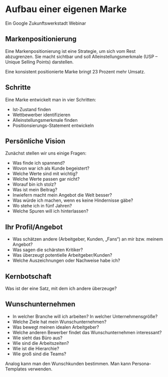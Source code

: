 # Aufbau einer eigenen Marke

Ein Google Zukunftswerkstadt Webinar

## Markenpositionierung

Eine Markenpositionierung ist eine Strategie, um sich vom Rest abzugrenzen. Sie macht sichtbar und soll Alleinstellungsmerkmale (USP – Unique Selling Points) darstellen.

Eine konsistent positionierte Marke bringt 23 Prozent mehr Umsatz.

## Schritte

Eine Marke entwickelt man in vier Schritten:

- Ist-Zustand finden
- Wettbewerber identifizieren
- Alleinstellungsmerkmale finden
- Positionsierungs-Statement entwickeln

## Persönliche Vision

Zunächst stellen wir uns einige Fragen:

- Was finde ich spannend?
- Wovon war ich als Kunde begeistert?
- Welche Werte sind mit wichtig?
- Welche Werte passen gar nicht?
- Worauf bin ich stolz?
- Was ist mein Beitrag?
- Inwiefern macht mein Angebot die Welt besser?
- Was würde ich machen, wenn es keine Hindernisse gäbe?
- Wo stehe ich in fünf Jahren?
- Welche Spuren will ich hinterlassen?

## Ihr Profil/Angebot

- Was schätzen andere (Arbeitgeber, Kunden, „Fans“) an mir bzw. meinem Angebot?
- Was sagen die schärsten Kritiker?
- Was überzeugt potentielle Arbeitgeber/Kunden?
- Welche Auszeichnungen oder Nachweise habe ich?

## Kernbotschaft

Was ist der eine Satz, mit dem ich andere überzeuge?

## Wunschunternehmen

- In welcher Branche will ich arbeiten? In welcher Unternehmensgröße?
- Welche Ziele hat mein Wunschunternehmen?
- Was bewegt meinen idealen Arbeitgeber?
- Welche anderen Bewerber findet das Wunschunternehmen interessant?
- Wie sieht das Büro aus?
- Wie sind die Arbeitszeiten?
- Wie ist die Hierarchie?
- Wie groß sind die Teams?

Analog kann man den Wunschkunden bestimmen. Man kann Persona-Templates verwenden.